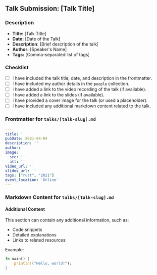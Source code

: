 ## Talk Submission: [Talk Title]

### Description
<!-- Provide a brief description of the talk and the modifications made in this PR. -->

- **Title:** [Talk Title]
- **Date:** [Date of the Talk]
- **Description:** [Brief description of the talk]
- **Author:** [Speaker's Name]
- **Tags:** [Comma-separated list of tags]

### Checklist
- [ ] I have included the talk title, date, and description in the frontmatter.
- [ ] I have included my author details in the `people` collection.
- [ ] I have added a link to the video recording of the talk (if available).
- [ ] I have added a link to the slides (if available).
- [ ] I have provided a cover image for the talk (or used a placeholder).
- [ ] I have included any additional markdown content related to the talk.

### Frontmatter for `talks/[talk-slug].md`
```yaml
---
title: ''
pubDate: 2021-04-04
description: ''
author: 
image:
  src: ''
  alt: ''
video_url: ''
slides_url: ''
tags: ["rust", "2021"]
event_location: 'Online'
---
```
### Markdown Content for `talks/[talk-slug].md`
<!-- Add any markdown content related to the talk below the frontmatter. -->
#### Additional Content

This section can contain any additional information, such as:

- Code snippets
- Detailed explanations
- Links to related resources

Example:

```rust
fn main() {
    println!("Hello, world!");
}
